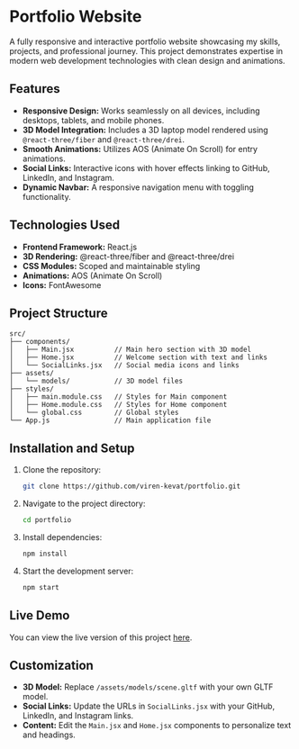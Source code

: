 # Portfolio Website

A fully responsive and interactive portfolio website showcasing my skills, projects, and professional journey. This project demonstrates expertise in modern web development technologies with clean design and animations.

## Features

- **Responsive Design:** Works seamlessly on all devices, including desktops, tablets, and mobile phones.
- **3D Model Integration:** Includes a 3D laptop model rendered using `@react-three/fiber` and `@react-three/drei`.
- **Smooth Animations:** Utilizes AOS (Animate On Scroll) for entry animations.
- **Social Links:** Interactive icons with hover effects linking to GitHub, LinkedIn, and Instagram.
- **Dynamic Navbar:** A responsive navigation menu with toggling functionality.

## Technologies Used

- **Frontend Framework:** React.js
- **3D Rendering:** @react-three/fiber and @react-three/drei
- **CSS Modules:** Scoped and maintainable styling
- **Animations:** AOS (Animate On Scroll)
- **Icons:** FontAwesome

## Project Structure

```
src/
├── components/
│   ├── Main.jsx          // Main hero section with 3D model
│   ├── Home.jsx          // Welcome section with text and links
│   └── SocialLinks.jsx   // Social media icons and links
├── assets/
│   └── models/           // 3D model files
├── styles/
│   ├── main.module.css   // Styles for Main component
│   ├── Home.module.css   // Styles for Home component
│   └── global.css        // Global styles
└── App.js                // Main application file
```

## Installation and Setup

1. Clone the repository:

   ```bash
   git clone https://github.com/viren-kevat/portfolio.git
   ```

2. Navigate to the project directory:

   ```bash
   cd portfolio
   ```

3. Install dependencies:

   ```bash
   npm install
   ```

4. Start the development server:
   ```bash
   npm start
   ```

## Live Demo

You can view the live version of this project [here](#).

## Customization

- **3D Model:** Replace `/assets/models/scene.gltf` with your own GLTF model.
- **Social Links:** Update the URLs in `SocialLinks.jsx` with your GitHub, LinkedIn, and Instagram links.
- **Content:** Edit the `Main.jsx` and `Home.jsx` components to personalize text and headings.
